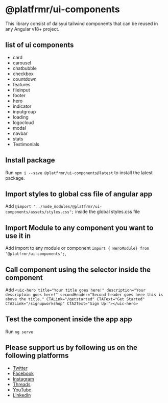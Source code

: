 # @platfrmr/ui-components

This library consist of daisyui tailwind components that can be reused in any Angular v18+ project.

## list of ui components

- card
- carousel
- chatbubble
- checkbox
- countdown
- features
- fileinput
- footer
- hero
- indicator
- inputgroup
- loading
- logocloud
- modal
- navbar
- stats
- Testimonials

## Install package

Run `npm i --save @platfrmr/ui-components@latest` to install the latest package.

## Import styles to global css file of angular app

Add `@import "../node_modules/@platfrmr/ui-components/assets/styles.css";` inside the global styles.css file

## Import Module to any component you want to use it in

Add import to any module or component `import { HeroModule} from '@platfrmr/ui-components';`,

## Call component using the selector inside the component

Add `<uic-hero title="Your title goes here!" description="Your descriptoin goes here!" secondHeader="Second header goes here this is above the title." CTALink="/getstarted" CTAText="Get Started" CTA2Link="/signupworkshop" CTA2Text="Sign Up!"></uic-hero>`

## Test the component inside the app app

Run `ng serve`

## Please support us by following us on the following platforms

- [Twitter](https://twitter.com/platfrmrcarl)
- [Facebook](https://www.facebook.com/platfrmr)
- [Instagram](https://www.instagram.com/platfrmrcarl)
- [Threads](https://www.threads.net/platfrmrcarl)
- [YouTube](https://www.youtube.com/platfrmr)
- [LinkedIn](https://www.linkedin.com/in/platfrmrcarl)
